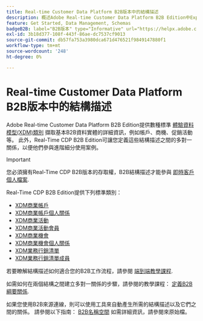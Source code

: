 ```yaml
---
title: Real-time Customer Data Platform B2B版本中的結構描述
description: 概述Adobe Real-time Customer Data Platform B2B Edition中Experience Data Model (XDM)結構描述的作用。
feature: Get Started, Data Management, Schemas
badgeB2B: label="B2B版本" type="Informative" url="https://helpx.adobe.com/legal/product-descriptions/real-time-customer-data-platform-b2b-edition-prime-and-ultimate-packages.html newtab=true"
exl-id: 3b18d377-108f-443f-86ae-dc7537cf9013
source-git-commit: db57fa753a3980dca671d476521f9849147880f1
workflow-type: tm+mt
source-wordcount: '248'
ht-degree: 0%

---
```


# Real-time Customer Data Platform B2B版本中的結構描述

Adobe Real-time Customer Data Platform B2B Edition提供數種標準 [體驗資料模型(XDM)類別](../../xdm/schema/composition.md#class) 擷取基本B2B資料實體的詳細資訊，例如帳戶、商機、促銷活動等。 此外，Real-Time CDP B2B Edition可讓您定義這些結構描述之間的多對一關係，以便他們參與進階細分使用案例。

>[!IMPORTANT]
>
>您必須擁有Real-Time CDP B2B版本的存取權，B2B結構描述才能參與 [即時客戶個人檔案](../../profile/home.md).

Real-Time CDP B2B Edition提供下列標準類別：

* [XDM商業帳戶](../../xdm/classes/b2b/business-account.md)
* [XDM商業帳戶個人關係](../../xdm/classes/b2b/business-account-person-relation.md)
* [XDM商業活動](../../xdm/classes/b2b/business-campaign.md)
* [XDM商業活動會員](../../xdm/classes/b2b/business-campaign-members.md)
* [XDM商業機會](../../xdm/classes/b2b/business-opportunity.md)
* [XDM商業機會個人關係](../../xdm/classes/b2b/business-opportunity-person-relation.md)
* [XDM業務行銷清單](../../xdm/classes/b2b/business-marketing-list.md)
* [XDM業務行銷清單成員](../../xdm/classes/b2b/business-marketing-list-members.md)

若要瞭解結構描述如何適合您的B2B工作流程，請參閱 [端到端教學課程](../b2b-tutorial.md).

如需如何在兩個結構之間建立多對一關係的步驟，請參閱的教學課程： [定義B2B綱要關係](../../xdm/tutorials/relationship-b2b.md).

如果您使用B2B來源連線，則可以使用工具來自動產生所需的結構描述以及它們之間的關係。 請參閱以下指南： [B2B名稱空間](../../sources/connectors/adobe-applications/marketo/marketo-namespaces.md) 如需詳細資訊，請參閱來原始檔。
